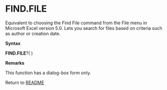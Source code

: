# FIND.FILE

Equivalent to choosing the Find File command from the File menu in
Microsoft Excel version 5.0. Lets you search for files based on criteria
such as author or creation date.

**Syntax**

**FIND.FILE**?( )

**Remarks**

This function has a dialog-box form only.



Return to [README](README.md#F)

